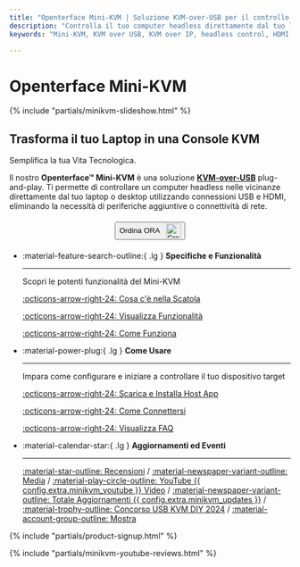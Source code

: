 ```yaml
---
title: "Openterface Mini-KVM | Soluzione KVM-over-USB per il controllo di computer headless"
description: "Controlla il tuo computer headless direttamente dal tuo laptop con Openterface Mini-KVM. Una soluzione KVM-over-USB plug-and-play con supporto HDMI, senza rete richiesta. Perfetto per sviluppatori, professionisti IT e workstation remote."
keywords: "Mini-KVM, KVM over USB, KVM over IP, headless control, HDMI KVM, USB KVM, KVM switch, KVM console, usb crash cart adapter, JetKVM, NanoKVM, KiwiKVM, PiKVM, plug and play KVM, VNC, computer peripherals"

---
```


# **Openterface Mini-KVM**

{% include "partials/minikvm-slideshow.html" %}


<div class="slogan-highlight">
  <h2 class="slogan-text">Trasforma il tuo Laptop in una Console KVM</h2>
  <div class="slogan-subtitle">Semplifica la tua Vita Tecnologica.</div>
</div>

Il nostro **Openterface™ Mini-KVM** è una soluzione [**KVM-over-USB**](/faq/kvm-over-usb/) plug-and-play. Ti permette di controllare un computer headless nelle vicinanze direttamente dal tuo laptop o desktop utilizzando connessioni USB e HDMI, eliminando la necessità di periferiche aggiuntive o connettività di rete.

<div style="text-align: center; margin: 20px 0;">
  <button class="md-button" onclick="window.open('{{ config.extra.minikvm_purchase_link }}', '_blank')">
    Ordina ORA
    <img 
      class="skip-lightbox"
      src="https://assets.openterface.com/images/trademark/crowd-supply.svg" 
      alt="Crowd Supply" 
      style="vertical-align: middle; height: 26px; margin-left: 8px;">
  </button>
</div>

<div class="grid cards" markdown>

-   :material-feature-search-outline:{ .lg } __Specifiche e Funzionalità__

    ---

    Scopri le potenti funzionalità del Mini-KVM

    [:octicons-arrow-right-24: Cosa c'è nella Scatola](/product/minikvm/whats-in-the-box/)

    [:octicons-arrow-right-24: Visualizza Funzionalità](/product/minikvm/features)

    [:octicons-arrow-right-24: Come Funziona](/faq/kvm-over-usb/)


-   :material-power-plug:{ .lg } __Come Usare__

    ---

    Impara come configurare e iniziare a controllare il tuo dispositivo target

    [:octicons-arrow-right-24: Scarica e Installa Host App](/app)

    [:octicons-arrow-right-24: Come Connettersi](/product/minikvm/how-to-connect)

    [:octicons-arrow-right-24: Visualizza FAQ](/faq)

</div>


<div class="grid cards" markdown>

-   :material-calendar-star:{ .lg } __Aggiornamenti ed Eventi__

    ---

    [:material-star-outline: Recensioni](/product/minikvm/reviews/testimonials) / [:material-newspaper-variant-outline: Media](/product/minikvm/reviews/media) / [:material-play-circle-outline: YouTube {{ config.extra.minikvm_youtube }} Video](/product/minikvm/reviews/youtube) / [:material-newspaper-variant-outline: Totale Aggiornamenti {{ config.extra.minikvm_updates }}](/product/minikvm/updates) / [:material-trophy-outline: Concorso USB KVM DIY 2024](/product/minikvm/updates) / [:material-account-group-outline: Mostra](/product/minikvm/updates)

</div>

{% include "partials/product-signup.html" %}

{% include "partials/minikvm-youtube-reviews.html" %}
